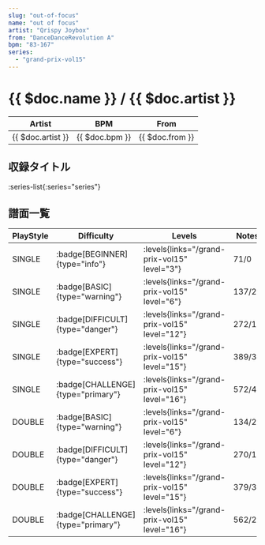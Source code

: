 ```yaml
---
slug: "out-of-focus"
name: "out of focus"
artist: "Qrispy Joybox"
from: "DanceDanceRevolution A"
bpm: "83-167"
series:
  - "grand-prix-vol15"
---
```


# {{ $doc.name }} / {{ $doc.artist }}

|Artist|BPM|From|
|------|---|----|
|{{ $doc.artist }}|{{ $doc.bpm }}|{{ $doc.from }}|

## 収録タイトル

:series-list{:series="series"}

## 譜面一覧

|PlayStyle|Difficulty|Levels|Notes|Movie|
|---------|----------|------|-----|-----|
|SINGLE| :badge[BEGINNER]{type="info"}| :levels{links="/grand-prix-vol15" level="3"}|71/0||
|SINGLE| :badge[BASIC]{type="warning"}| :levels{links="/grand-prix-vol15" level="6"}|137/21||
|SINGLE| :badge[DIFFICULT]{type="danger"}| :levels{links="/grand-prix-vol15" level="12"}|272/19||
|SINGLE| :badge[EXPERT]{type="success"}| :levels{links="/grand-prix-vol15" level="15"}|389/34||
|SINGLE| :badge[CHALLENGE]{type="primary"}| :levels{links="/grand-prix-vol15" level="16"}|572/4||
|DOUBLE| :badge[BASIC]{type="warning"}| :levels{links="/grand-prix-vol15" level="6"}|134/21||
|DOUBLE| :badge[DIFFICULT]{type="danger"}| :levels{links="/grand-prix-vol15" level="12"}|270/19||
|DOUBLE| :badge[EXPERT]{type="success"}| :levels{links="/grand-prix-vol15" level="15"}|379/36||
|DOUBLE| :badge[CHALLENGE]{type="primary"}| :levels{links="/grand-prix-vol15" level="16"}|562/2||
